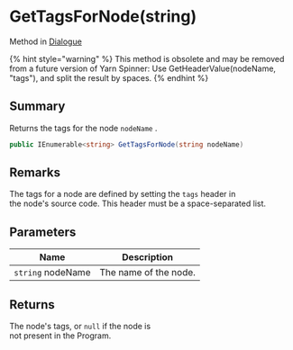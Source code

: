 # GetTagsForNode(string)

Method in [Dialogue](yarn.dialogue.md)

{% hint style="warning" %}
This method is obsolete and may be removed from a future version of Yarn Spinner: Use GetHeaderValue(nodeName, "tags"), and split the result by spaces.
{% endhint %}

## Summary

Returns the tags for the node `nodeName` .

```csharp
public IEnumerable<string> GetTagsForNode(string nodeName)
```

## Remarks

The tags for a node are defined by setting the `tags` header in\
the node's source code. This header must be a space-separated list.

## Parameters

| Name              | Description           |
| ----------------- | --------------------- |
| `string` nodeName | The name of the node. |

## Returns

The node's tags, or `null` if the node is\
not present in the Program.
